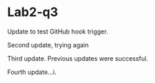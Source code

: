 # Lab2-q3

Update to test GitHub hook trigger.

Second update, trying again


Third update. Previous updates were successful.

Fourth update...i.
